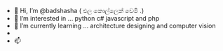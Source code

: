 - 👋 Hi, I’m @badshasha ( එල කොල්ලෙක් වෙමි .)
- 👀 I’m interested in ... python c# javascript and php
- 🌱 I’m currently learning ... architecture designing and computer vision 
- 
- 📫

<!---
badshasha/badshasha is a ✨ special ✨ repository because its `README.md` (this file) appears on your GitHub profile.
You can click the Preview link to take a look at your changes.
--->
